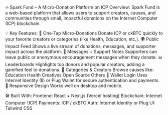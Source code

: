 🔥 Spark Fund – A Micro-Donation Platform on ICP
Overview:
Spark Fund is a web-based platform that allows users to support creators, causes, and communities through small, impactful donations on the Internet Computer (ICP) blockchain.

💡 Key Features:
🚀 One-Tap Micro-Donations
Donate ICP or ckBTC quickly to your favorite creators or categories (like Health, Education, etc.).
🌍 Public Impact Feed
Shows a live stream of donations, messages, and supporter impact across the platform.
💬 Messages + Support Notes
Supporters can leave public or anonymous encouragement messages when they donate.
📊 Leaderboards
Highlights top donors and popular creators, adding a gamified feel to donations.
🎯 Categories & Creators
Browse causes like:
Education
Health
Creatives
Open Source
Others
🔐 Wallet Login
Uses Internet Identity (II) or Plug Wallet for secure authentication and payments.
📱 Responsive Design
Works well on desktop and mobile.

🛠️ Built With:
Frontend: React + Next.js (Vercel hosting)
Blockchain: Internet Computer (ICP)
Payments: ICP / ckBTC
Auth: Internet Identity or Plug
UI: Tailwind CSS 
